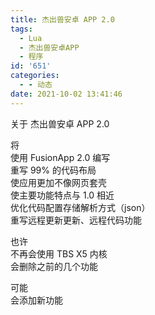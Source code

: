 ```yaml
---
title: 杰出兽安卓 APP 2.0
tags:
  - Lua
  - 杰出兽安卓APP
  - 程序
id: '651'
categories:
  - - 动态
date: 2021-10-02 13:41:46
---
```


关于 杰出兽安卓 APP 2.0

将  
使用 FusionApp 2.0 编写  
重写 99% 的代码布局  
使应用更加不像网页套壳  
使主要功能特点与 1.0 相近  
优化代码配置存储解析方式（json）  
重写远程更新更新、远程代码功能

也许  
不再会使用 TBS X5 内核  
会删除之前的几个功能

可能  
会添加新功能

